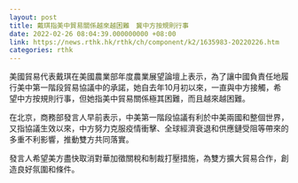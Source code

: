 ```yaml
---
layout: post
title: 戴琪指美中貿易關係越來越困難　冀中方按規則行事
date: 2022-02-26 08:04:39.000000000 +08:00
link: https://news.rthk.hk/rthk/ch/component/k2/1635983-20220226.htm
categories: rthk
---
```


美國貿易代表戴琪在美國農業部年度農業展望論壇上表示，為了讓中國負責任地履行美中第一階段貿易協議中的承諾，她自去年10月初以來，一直與中方接觸，希望中方按規則行事，但她指美中貿易關係極其困難，而且越來越困難。

在北京，商務部發言人早前表示，中美第一階段協議有利於中美兩國和整個世界，又指協議生效以來，中方努力克服疫情衝擊、全球經濟衰退和供應鏈受阻等帶來的多重不利影響，推動雙方共同落實。

發言人希望美方盡快取消對華加徵關稅和制裁打壓措施，為雙方擴大貿易合作，創造良好氛圍和條件。
